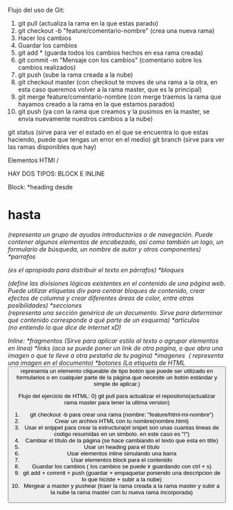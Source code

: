 Flujo del uso de Git:
1) git pull (actualiza la rama en la que estas parado)
2) git checkout -b "feature/comentario-nombre" (crea una nueva rama)
3) Hacer los cambios
4) Guardar los cambios
5) git add * (guarda todos los cambios hechos en esa rama creada)
6) git commit -m "Mensaje con los cambios" (comentario sobre los cambios realizados)
7) git push (sube la rama creada a la nube)
8) git checkout master (con checkout te moves de una rama a la otra, en esta caso queremos volver a la rama master, que es la principal)
9) git merge feature/comentario-nombre (con merge traemos la rama que hayamos creado a la rama en la que estamos parados)
10) git push (ya con la rama que creamos y la pusimos en la master, se envia nuevamente nuestros cambios a la nube)

git status (sirve para ver el estado en el que se encuentra lo que estas haciendo, puede que tengas un error en el medio)
git branch (sirve para ver las ramas disponibles que hay)

Elementos HTMl / <etiquetas>

HAY DOS TIPOS: BLOCK E INLINE

Block:
      *heading desde <h1> hasta <h6> (representa un grupo de ayudas introductorias o de navegación. Puede contener algunos elementos de encabezado, así como también un logo, un formulario de búsqueda, un nombre de autor y otros componentes)
      *parrafos <p> (es el apropiado para distribuir el texto en párrafos)
      *bloques <div> (define las divisiones lógicas existentes en el contenido de una página web. Puede utilizar etiquetas div para centrar bloques de contenido, crear efectos de columna y crear diferentes áreas de color, entre otras posibilidades)
      *secciones <section> (representa una sección genérica de un documento. Sirve para determinar qué contenido corresponde a qué parte de un esquema)
      *articulos <article> (no entiendo lo que dice de internet xD)


Inline:
       *fragmentos <span> (Sirve para aplicar estilo al texto o agrupar elementos en línea)
       *links <a> (aca se puede poner un link de otra pagina, o que abra una imagen o que te lleve a otra pestaña de tu pagina)
       *imagenes <img> ( representa una imagen en el documento)
       *botones <buttom> (La etiqueta de HTML <button> representa un elemento cliqueable de tipo botón que puede ser utilizado en formularios o en cualquier parte de la página que necesite un botón estándar y simple de aplicar.)




Flujo del ejercicio de HTML:
0) git pull para actualizar el repositorio(actualizar rama master para tener la ultima version)
1) git checkout -b para crear una rama (nombre: "feature/html-mi-nombre")
2) Crear un archivo HTML con tu nombre(nombre.html)
3) Usar el snippet para crear la estructura(el snipet son unas cuantas lineas de codigo resumidas en un simbolo. en este caso es "!")
4) Cambiar el título de la página (se hace cambiando el texto que esta en title)
5) Usar un heading para el título
6) Usar elementos inline simulando una barra
7) Usar elementos block para el contenido
8) Guardar los cambios ( los cambios se puede ir guardando con ctrl + s)
9) git add + commit + push (guardar + empaquetar poniendo una descripcion de lo que hiciste + subir a la nube)
10) Mergear a master y pushear (traer la rama creada a la rama master y subir a la nube la rama master con tu nueva rama incorporada)


